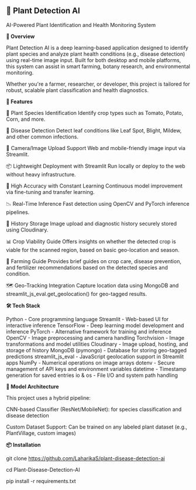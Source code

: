 ## **🌿 Plant Detection AI**

AI-Powered Plant Identification and Health Monitoring System

**📸 Overview**

Plant Detection AI is a deep learning-based application designed to identify plant species and analyze plant health conditions (e.g., disease detection) using real-time image input. Built for both desktop and mobile platforms, this system can assist in smart farming, botany research, and environmental monitoring.

Whether you're a farmer, researcher, or developer, this project is tailored for robust, scalable plant classification and health diagnostics.

**🚀 Features**

🌱 Plant Species Identification
Identify crop types such as Tomato, Potato, Corn, and more.

🦠 Disease Detection
Detect leaf conditions like Leaf Spot, Blight, Mildew, and other common infections.

📲 Camera/Image Upload Support
Web and mobile-friendly image input via Streamlit.

📦 Lightweight Deployment with Streamlit
Run locally or deploy to the web without heavy infrastructure.

🎯 High Accuracy with Constant Learning
Continuous model improvement via fine-tuning and transfer learning.

📉 Real-Time Inference
Fast detection using OpenCV and PyTorch inference pipelines.

🔐 History Storage
Image upload and diagnostic history securely stored using Cloudinary.

📊 Crop Viability Guide
Offers insights on whether the detected crop is viable for the scanned region, based on basic geo-location and season.

🌾 Farming Guide
Provides brief guides on crop care, disease prevention, and fertilizer recommendations based on the detected species and condition.

🗺️ Geo-Tracking Integration
Capture location data using MongoDB and streamlit_js_eval.get_geolocation() for geo-tagged results.


**🛠️ Tech Stack**

Python - Core programming language
Streamlit	- Web-based UI for interactive inference
TensorFlow	- Deep learning model development and inference
PyTorch	- Alternative framework for training and inference
OpenCV - Image preprocessing and camera handling
Torchvision	- Image transformations and model utilities
Cloudinary - Image upload, hosting, and storage of history
MongoDB (pymongo) -	Database for storing geo-tagged predictions
streamlit_js_eval	- JavaScript geolocation support in Streamlit apps
NumPy	- Numerical operations on image arrays
dotenv - Secure management of API keys and environment variables
datetime - Timestamp generation for saved entries
io & os	- File I/O and system path handling




**🧠 Model Architecture**

This project uses a hybrid pipeline:

CNN-based Classifier (ResNet/MobileNet): for species classification and disease detection

Custom Dataset Support: Can be trained on any labeled plant dataset (e.g., PlantVillage, custom images)

**📦 Installation**

git clone https://github.com/LaharikaS/plant-disease-detection-ai

cd Plant-Disease-Detection-AI

pip install -r requirements.txt
